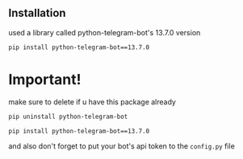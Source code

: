 ## Installation
used a library called python-telegram-bot's 13.7.0 version


```bash
pip install python-telegram-bot==13.7.0
```

# Important!
make sure to delete if u have this package already

```bash
pip uninstall python-telegram-bot
```

```bash
pip install python-telegram-bot==13.7.0
```

and also don't forget to put your bot's api token to the ``config.py`` file
